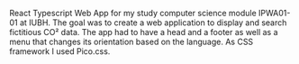 React Typescript Web App for my study computer science module IPWA01-01 at IUBH. 
The goal was to create a web application to display and search fictitious CO² data. 
The app had to have a head and a footer as well as a menu that changes its orientation based on the language. As CSS framework I used Pico.css. 
